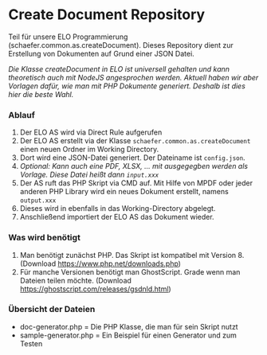 # Create Document Repository
Teil für unsere ELO Programmierung (schaefer.common.as.createDocument).
Dieses Repository dient zur Erstellung von Dokumenten auf Grund einer JSON Datei.

<em>Die Klasse createDocument in ELO ist universell gehalten und kann theoretisch auch mit NodeJS angesprochen werden.
Aktuell haben wir aber Vorlagen dafür, wie man mit PHP Dokumente generiert. Deshalb ist dies hier die beste Wahl.</em>

### Ablauf
1. Der ELO AS wird via Direct Rule aufgerufen
2. Der ELO AS erstellt via der Klasse `schaefer.common.as.createDocument` einen neuen Ordner im Working Directory.
3. Dort wird eine JSON-Datei generiert. Der Dateiname ist `config.json`.
4. <em>Optional: Kann auch eine PDF, XLSX, ... mit ausgegegben werden als Vorlage. Diese Datei heißt dann `input.xxx`</em> 
5. Der AS ruft das PHP Skript via CMD auf. Mit Hilfe von MPDF oder jeder anderen PHP Library wird ein neues Dokument erstellt, namens `output.xxx`
6. Dieses wird in ebenfalls in das Working-Directory abgelegt. 
7. Anschließend importiert der ELO AS das Dokument wieder.

### Was wird benötigt
1. Man benötigt zunächst PHP. Das Skript ist kompatibel mit Version 8. (Download https://www.php.net/downloads.php)
2. Für manche Versionen benötigt man GhostScript. Grade wenn man Dateien teilen möchte. (Download https://ghostscript.com/releases/gsdnld.html)

### Übersicht der Dateien
- doc-generator.php = Die PHP Klasse, die man für sein Skript nutzt
- sample-generator.php = Ein Beispiel für einen Generator und zum Testen
